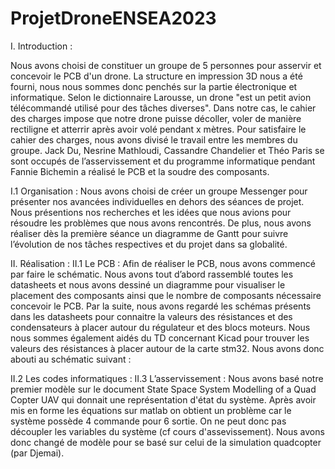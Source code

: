 # ProjetDroneENSEA2023


I. Introduction :

Nous avons choisi de constituer un groupe de 5 personnes pour asservir et concevoir le PCB d'un drone. La structure en impression 3D nous a été fourni, nous nous sommes donc penchés sur la partie électronique et informatique.
Selon le dictionnaire Larousse, un drone "est un petit avion télécommandé utilisé pour des tâches diverses". Dans notre cas, le cahier des charges impose que notre drone puisse décoller, voler de manière rectiligne et atterrir après avoir volé pendant x mètres. 
Pour satisfaire le cahier des charges, nous avons divisé le travail entre les membres du groupe. Jack Du, Nesrine Mathloudi, Cassandre Chandelier et Théo Paris se sont occupés de l’asservissement et du programme informatique pendant Fannie Bichemin a réalisé le PCB et la soudre des composants.

I.1 Organisation :
Nous avons choisi de créer un groupe Messenger pour présenter nos avancées individuelles en dehors des séances de projet. Nous présentions nos recherches et les idées que nous avions pour résoudre les problèmes que nous avons rencontrés. De plus, nous avons réaliser dès la première séance un diagramme de Gantt pour suivre l’évolution de nos tâches respectives et du projet dans sa globalité. 


II. Réalisation :
II.1 Le PCB :
Afin de réaliser le PCB, nous avons commencé par faire le schématic. 
Nous avons tout d’abord rassemblé toutes les datasheets et nous avons dessiné un diagramme pour visualiser le placement des composants ainsi que le nombre de composants nécessaire concevoir le PCB. Par la suite, nous avons regardé les schémas présents dans les datasheets pour connaitre la valeurs des résistances et des condensateurs à placer autour du régulateur et des blocs moteurs. Nous nous sommes également aidés du TD concernant Kicad pour trouver les valeurs des résistances à placer autour de la carte stm32. 
Nous avons donc abouti au schématic suivant :
 


II.2 Les codes informatiques :
II.3 L’asservissement :
Nous avons basé notre premier modèle sur le document State Space System Modelling of a Quad Copter UAV qui donnait une représentation d'état du système. Après avoir mis en forme les équations sur matlab on obtient un problème car le système possède 4 commande pour 6 sortie. On ne peut donc pas découpler les variables du système (cf cours d'assevissement).
Nous avons donc changé de modèle pour se basé sur celui de la simulation quadcopter (par Djemai).



 
 